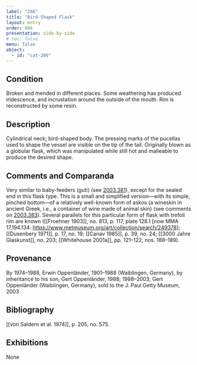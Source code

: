 ```yaml
---
label: "286"
title: "Bird-Shaped Flask"
layout: entry
order: 804
presentation: side-by-side
# toc: false
menu: false
object:
  - id: "cat-286"
---
```


## Condition

Broken and mended in different places. Some weathering has produced iridescence, and incrustation around the outside of the mouth. Rim is reconstructed by some resin.

## Description

Cylindrical neck; bird-shaped body. The pressing marks of the pucellas used to shape the vessel are visible on the tip of the tail. Originally blown as a globular flask, which was manipulated while still hot and malleable to produce the desired shape.

## Comments and Comparanda

Very similar to baby-feeders (guti) (see [2003.381](#num)), except for the sealed end in this flask type. This is a small and simplified version—with its simple, pinched bottom—of a relatively well-known form of askos (a wineskin in ancient Greek, i.e., a container of wine made of animal skin) (see comments on [2003.383](#num)). Several parallels for this particular form of flask with trefoil rim are known ([[Froehner 1903]], no. 813, p. 117, plate 128.1 \[now MMA 17.194.134: <https://www.metmuseum.org/art/collection/search/249378>\]; [[Dusenbery 1971]], p. 17, no. 19; [[Canav 1985]], p. 39, no. 24; [[3000 Jahre Glaskunst]], no. 203; [[Whitehouse 2001a]], pp. 121–122, nos. 188–189).

## Provenance

By 1974–1988, Erwin Oppenländer, 1901–1988 (Waiblingen, Germany), by inheritance to his son, Gert Oppenländer, 1988; 1988–2003, Gert Oppenländer (Waiblingen, Germany), sold to the J. Paul Getty Museum, 2003

## Bibliography

[[von Saldern et al. 1974]], p. 205, no. 575.

## Exhibitions

None